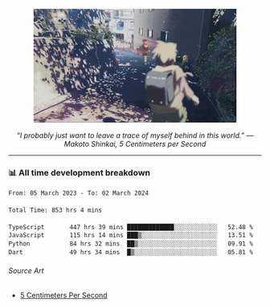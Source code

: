<p align="center"><img src="asset/header.jpg" width="80%"/></p>
<p align="center"><i>“I probably just want to leave a trace of myself behind in this world.” ― Makoto Shinkai, 5 Centimeters per Second</i></p>

---
<!--
<details>
  <summary>📃 My Resume</summary>

### Education

- 📖 **Computer Science**\
📆 10/2021 - present\
📍 **Thang Long University** - Hoang Mai, Hanoi, Vietnam

### Experience

<img align="right" src="https://img.shields.io/badge/Figma-F24E1E?style=flat&logo=figma&logoColor=white"/>
<img align="right" src="https://img.shields.io/badge/node.js-6DA55F?style=flat&logo=node.js&logoColor=white"/>
<img align="right" src="https://img.shields.io/badge/Next.js-black?style=flat&logo=next.js&logoColor=white"/>
<img align="right" src="https://img.shields.io/badge/TypeScript-007ACC?style=flat&logo=typescript&logoColor=white"/>


- 👨‍💻 **Frontend Web Intern**\
📆 07/2023 - present\
📍 **MQ ICT Solutions** - Hoang Mai, Hanoi, Vietnam
</details> 
-->

### 📊 All time development breakdown

<!--START_SECTION:waka-->

```txt
From: 05 March 2023 - To: 02 March 2024

Total Time: 853 hrs 4 mins

TypeScript       447 hrs 39 mins █████████████░░░░░░░░░░░░   52.48 %
JavaScript       115 hrs 14 mins ███▒░░░░░░░░░░░░░░░░░░░░░   13.51 %
Python           84 hrs 32 mins  ██▒░░░░░░░░░░░░░░░░░░░░░░   09.91 %
Dart             49 hrs 34 mins  █▒░░░░░░░░░░░░░░░░░░░░░░░   05.81 %
```

<!--END_SECTION:waka-->

###### Source Art

-  [5 Centimeters Per Second](https://wallhaven.cc/w/nrowq1)

